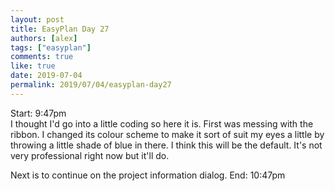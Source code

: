 ```yaml
---
layout: post
title: EasyPlan Day 27
authors: [alex]
tags: ["easyplan"]
comments: true
like: true
date: 2019-07-04
permalink: 2019/07/04/easyplan-day27
---
```

Start: 9:47pm  
I thought I'd go into a little coding so here it is. First was messing with the ribbon. I changed its colour scheme to make it sort of suit my eyes a little by throwing a little shade of blue in there. I think this will be the default. It's not very professional right now but it'll do.

Next is to continue on the project information dialog.
End: 10:47pm  
